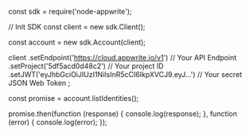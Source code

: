 const sdk = require('node-appwrite');

// Init SDK
const client = new sdk.Client();

const account = new sdk.Account(client);

client
    .setEndpoint('https://cloud.appwrite.io/v1') // Your API Endpoint
    .setProject('5df5acd0d48c2') // Your project ID
    .setJWT('eyJhbGciOiJIUzI1NiIsInR5cCI6IkpXVCJ9.eyJ...') // Your secret JSON Web Token
;

const promise = account.listIdentities();

promise.then(function (response) {
    console.log(response);
}, function (error) {
    console.log(error);
});